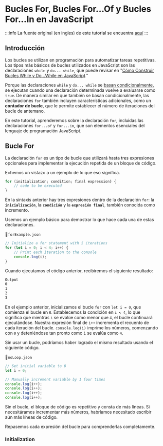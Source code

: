 # Bucles For, Bucles For...Of  y Bucles For...In en JavaScript

:::info
La fuente original (en ingles) de este tutorial se encuentra [aquí](https://www.digitalocean.com/community/tutorials/for-loops-for-of-loops-and-for-in-loops-in-javascript)
:::

## Introducción

Los bucles se utilizan en programación para automatizar tareas repetitivas. Los tipos más básicos de bucles utilizados en JavaScript son las declaraciones `while` y `do... while`, que puede revisar en "[Cómo Construir Bucles While y Do...While en JavaScript](./using-while-loops-and-do-while-loops-in-javascript.html)."

Porque las declaraciones `while` y `do... while` se [basan condicionalmente](./how-to-write-conditional-statements-in-javascript.html), se ejecutan cuando una declaración determinada vuelve a evaluarse como `true`. De manera similar en que también se basan condicionalmente, las declaraciones `for` también incluyen características adicionales, como un **contador de bucle**, que le permite establecer el número de iteraciones del bucle de antemano.

En este tutorial, aprenderemos sobre la declaración `for`, incluidas las declaraciones `for...of` y `for...in`, que son elementos esenciales del lenguaje de programación JavaScript.


## Bucle For

La declaración `for` es un tipo de bucle que utilizará hasta tres expresiones opcionales para implementar la ejecución repetida de un bloque de código.

Echemos un vistazo a un ejemplo de lo que eso significa.

```js
for (initialization; condition; final expression) {
	// code to be executed
}
```

En la sintaxis anterior hay tres expresiones dentro de la declaración `for`: la **`inicialización`**, la **`condición`** y la **`expresión final`**, también conocida como incremento.

Usemos un ejemplo básico para demostrar lo que hace cada una de estas declaraciones.

📃`forExample.json`
```js
// Initialize a for statement with 5 iterations
for (let i = 0; i < 4; i++) {
	// Print each iteration to the console
	console.log(i);
}
```

Cuando ejecutamos el código anterior, recibiremos el siguiente resultado:


```sh
Output
0
1
2
3
```

En el ejemplo anterior, inicializamos el bucle `for` con `let i = 0`, que comienza el bucle en `0`. Establecemos la condición en `i < 4`, lo que significa que mientras `i` se evalúe como menor que `4`, el bucle continuará ejecutándose. Nuestra expresión final de `i++` incrementa el recuento de cada iteración del bucle. `console.log(i)` imprime los números, comenzando con `0` y deteniéndose tan pronto como `i` se evalúa como `4`.

Sin usar un bucle, podríamos haber logrado el mismo resultado usando el siguiente código.


📃`noLoop.json`
```js
// Set initial variable to 0
let i = 0;

// Manually increment variable by 1 four times
console.log(i++);
console.log(i++);
console.log(i++);
console.log(i++);
```

Sin el bucle, el bloque de código es repetitivo y consta de más líneas. Si necesitáramos incrementar más números, habríamos necesitado escribir aún más líneas de código.

Repasemos cada expresión del bucle para comprenderlas completamente.


### Initialization
